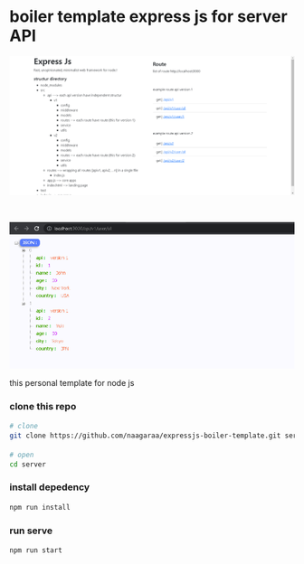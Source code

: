 # boiler template express js for server API

![Tlanding page!](/image/express-js-home.png "landing page starter")

<br>

![api preview!](/image/express-js-api.png "api preview v1")

this personal template for node js

### clone this repo

```bash
# clone
git clone https://github.com/naagaraa/expressjs-boiler-template.git server

# open
cd server

```

### install depedency

```bash
npm run install
```

### run serve

```bash
npm run start
```
